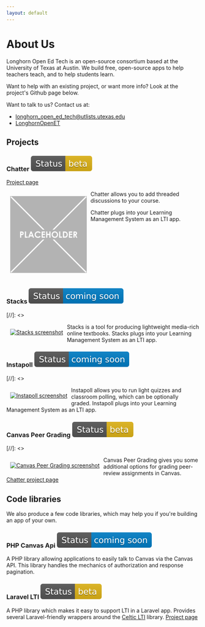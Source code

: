```yaml
---
layout: default
---
```


<link rel="stylesheet" href="https://cdnjs.cloudflare.com/ajax/libs/font-awesome/5.15.2/css/all.min.css" integrity="sha512-HK5fgLBL+xu6dm/Ii3z4xhlSUyZgTT9tuc/hSrtw6uzJOvgRr2a9jyxxT1ely+B+xFAmJKVSTbpM/CuL7qxO8w==" crossorigin="anonymous" />
<style>
.product_screenshot {
  width:200px;
  height:200px;
  margin-left:10px;
  margin-right:10px;
}
</style>

# About Us

Longhorn Open Ed Tech is an open-source consortium based at the University of Texas at Austin.  We build free, open-source apps to help teachers teach, and to help students learn.

Want to help with an existing project, or want more info?  Look at the project's Github page below.

Want to talk to us?  Contact us at:
* <i class="fas fa-envelope-square fa-2x"></i> [longhorn_open_ed_tech@utlists.utexas.edu](mailto:longhorn_open_ed_tech@utlists.utexas.edu)
* <i class="fab fa-twitter-square fa-2x"></i> [LonghornOpenET](https://twitter.com/LonghornOpenET)

## Projects

### Chatter ![beta](/images/status_beta.svg)
<i class="fab fa-github"></i> <a href="https://github.com/longhornopen/chatter">Project page</a>
<p style="float:left;"><a href="/images/screenshot_chatter.png"><img src="/images/screenshot_chatter.png" class="product_screenshot" alt="Chatter screenshot"></a></p>
Chatter allows you to add threaded discussions to your course.

Chatter plugs into your Learning Management System as an LTI app.
<br clear="all">

### Stacks ![coming soon](/images/status_coming_soon.svg)
[//]: <> <p style="float:left;"><a href="/images/screenshot_stacks.png"><img src="/images/screenshot_stacks.png" class="product_screenshot" alt="Stacks screenshot"></a></p>
Stacks is a tool for producing lightweight media-rich online textbooks.  Stacks plugs into your Learning Management System as an LTI app.
<br clear="all">

### Instapoll ![coming soon](/images/status_coming_soon.svg)
[//]: <> <p style="float:left;"><a href="/images/screenshot_instapoll.png"><img src="/images/screenshot_instapoll.png" class="product_screenshot" alt="Instapoll screenshot"></a></p>
Instapoll allows you to run light quizzes and classroom polling, which can be optionally graded.  Instapoll plugs into your Learning Management System as an LTI app.
<br clear="all">

### Canvas Peer Grading ![beta](/images/status_beta.svg)
[//]: <> <p style="float:left;"><a href="/images/screenshot_peergrading.png"><img src="/images/screenshot_peergrading.png" class="product_screenshot" alt="Canvas Peer Grading screenshot"></a></p>
Canvas Peer Grading gives you some additional options for grading peer-review assignments in Canvas.
<br clear="all">
<i class="fab fa-github"></i> <a href="https://github.com/longhornopen/chatter">Chatter project page</a>

## Code libraries

We also produce a few code libraries, which may help you if you're building an app of your own.

### PHP Canvas Api ![coming soon](/images/status_coming_soon.svg)
A PHP library allowing applications to easily talk to Canvas via the Canvas API.  This library handles the mechanics of authorization and response pagination.

### Laravel LTI ![beta](/images/status_beta.svg)

A PHP library which makes it easy to support LTI in a Laravel app.  Provides several Laravel-friendly wrappers around the [Celtic LTI](https://github.com/celtic-project/LTI-PHP) library.
<i class="fab fa-github"></i> <a href="https://github.com/longhornopen/laravel-celtic-lti">Project page</a>




